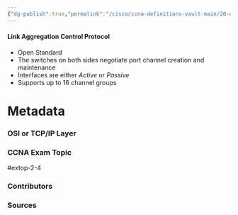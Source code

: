 ```yaml
---
{"dg-publish":true,"permalink":"/cisco/ccna-definitions-vault-main/20-definitions/lacp/","tags":["defs_ccna"]}
---
```


#### Link Aggregation Control Protocol
- Open Standard
- The switches on both sides negotiate port channel creation and maintenance
- Interfaces are either *Active* or *Passive*
- Supports up to 16 channel groups

# Metadata
### OSI or TCP/IP Layer

### CCNA Exam Topic
#extop-2-4 
### Contributors

### Sources
